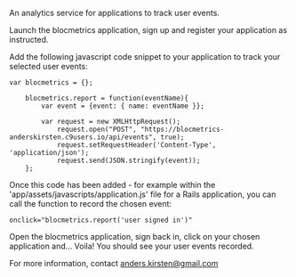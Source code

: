 An analytics service for applications to track user events.

Launch the blocmetrics application, sign up and register your application as instructed.

Add the following javascript code snippet to your application to track your selected user events:

```
var blocmetrics = {};

    blocmetrics.report = function(eventName){
        var event = {event: { name: eventName }};
        
        var request = new XMLHttpRequest();
            request.open("POST", "https://blocmetrics-anderskirsten.c9users.io/api/events", true);
            request.setRequestHeader('Content-Type', 'application/json');
            request.send(JSON.stringify(event));
    };
```

Once this code has been added - for example within the 'app/assets/javascripts/application.js' file for a Rails application, you can call the function to record the chosen event:

``` 
onclick="blocmetrics.report('user signed in')"
```

Open the blocmetrics application, sign back in, click on your chosen application and... Voila! You should see your user events recorded.

For more information, contact anders.kirsten@gmail.com